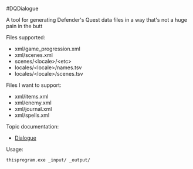 #DQDialogue

A tool for generating Defender's Quest data files in a way that's not a huge pain in the butt

Files supported:

* xml/game_progression.xml
* xml/scenes.xml
* scenes/\<locale\>/\<etc\>
* locales/\<locale\>/names.tsv
* locales/\<locale\>/scenes.tsv

Files I want to support:

* xml/items.xml
* xml/enemy.xml
* xml/journal.xml
* xml/spells.xml

Topic documentation:

* [Dialogue](/DQDialogue/docs/00_DIALOGUE.md)

Usage:

  ```thisprogram.exe _input/ _output/```
